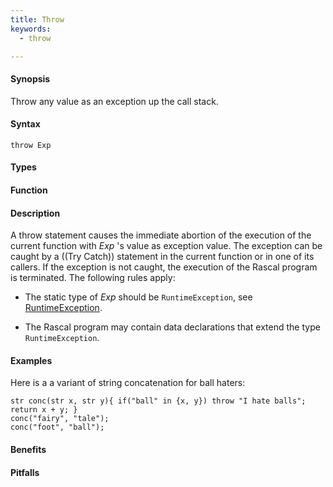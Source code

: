 ```yaml
---
title: Throw
keywords:
  - throw

---
```


#### Synopsis

Throw any value as an exception up the call stack.

#### Syntax

`throw Exp`

#### Types

#### Function

#### Description

A throw statement causes the immediate abortion of the execution of the current function with _Exp_ \'s value as exception value.
The exception can be caught by a ((Try Catch)) statement in the current function or in one of its callers.
If the exception is not caught, the execution of the Rascal program is terminated. The following rules apply:

*  The static type of _Exp_ should be `RuntimeException`, see [RuntimeException]((Library:Exception-RuntimeException)).

*  The Rascal program may contain data declarations that extend the type `RuntimeException`.

#### Examples

Here is a a variant of string concatenation for ball haters:
```rascal-shell,error
str conc(str x, str y){ if("ball" in {x, y}) throw "I hate balls"; return x + y; }
conc("fairy", "tale");
conc("foot", "ball");
```


#### Benefits

#### Pitfalls

